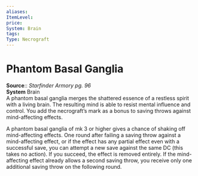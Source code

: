 ```yaml
---
aliases: 
ItemLevel: 
price: 
System: Brain
tags: 
Type: Necrograft
---
```


# Phantom Basal Ganglia

**Source**:: _Starfinder Armory pg. 96_  
**System** Brain  
A phantom basal ganglia merges the shattered essence of a restless spirit with a living brain. The resulting mind is able to resist mental influence and control. You add the necrograft’s mark as a bonus to saving throws against mind-affecting effects.  
  
A phantom basal ganglia of mk 3 or higher gives a chance of shaking off mind-affecting effects. One round after failing a saving throw against a mind-affecting effect, or if the effect has any partial effect even with a successful save, you can attempt a new save against the same DC (this takes no action). If you succeed, the effect is removed entirely. If the mind-affecting effect already allows a second saving throw, you receive only one additional saving throw on the following round.
